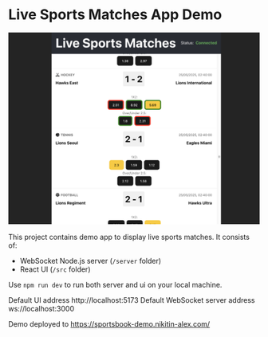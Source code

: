 # Live Sports Matches App Demo

<img src="demo.png">

This project contains demo app to display live sports matches. It consists of:

- WebSocket Node.js server (`/server` folder)
- React UI (`/src` folder)

Use `npm run dev` to run both server and ui on your local machine.

Default UI address http://localhost:5173
Default WebSocket server address ws://localhost:3000

Demo deployed to https://sportsbook-demo.nikitin-alex.com/
